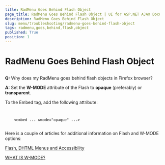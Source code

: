 ```yaml
---
title: RadMenu Goes Behind Flash Object
page_title: RadMenu Goes Behind Flash Object | UI for ASP.NET AJAX Documentation
description: RadMenu Goes Behind Flash Object
slug: menu/troubleshooting/radmenu-goes-behind-flash-object
tags: radmenu,goes,behind,flash,object
published: True
position: 1
---
```


# RadMenu Goes Behind Flash Object



## 

__Q:__ Why does my RadMenu goes behind flash objects in Firefox browser?

__A:__ Set the __W-MODE__ attribute of the Flash to __opaque__ (preferably) or __transparent__.

To the Embed tag, add the following attribute:

````ASPNET
	     
	
	<embed ... wmode="opaque" ...>
				
````





Here is a couple of articles for additional information on Flash and W-MODE options:

[Flash, DHTML Menus and Accessibility](http://www.communitymx.com/content/article.cfm?cid=e5141)

[WHAT IS W-MODE?](http://mediakit.go.com/support/whatis_wmode.html)
